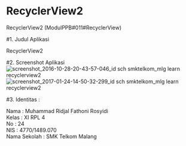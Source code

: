 # RecyclerView2
RecyclerView2 (ModulPPB#011#RecyclerView)

#1. Judul Aplikasi

RecyclerView2

#2. Screenshot Aplikasi
![screenshot_2016-10-28-20-43-57-046_id sch smktelkom_mlg learn recyclerview2](https://cloud.githubusercontent.com/assets/21316966/21495915/1d7171c6-cc4d-11e6-9178-69c2b9620828.png)
![screenshot_2017-01-24-14-50-32-299_id sch smktelkom_mlg learn recyclerview2](https://cloud.githubusercontent.com/assets/21316966/22239373/da9879f0-e248-11e6-8d4c-744cc9073b10.png)


#3. Identitas :

Nama : Muhammad Ridjal Fathoni Rosyidi <br>
Kelas : XI RPL 4 <br>
No : 24 <br>
NIS : 4770/1489.070 <br> 
Nama Sekolah : SMK Telkom Malang <br>
